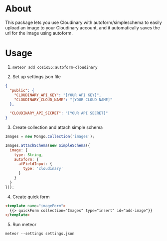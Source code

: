 About
=====

This package lets you use Cloudinary with autoform/simpleschema to easily upload an image to your Cloudinary account, and it automatically saves the url for the image using autoform.

Usage
=====

1. `meteor add cosio55:autoform-cloudinary`

2. Set up settings.json file

```json
{
  "public": {
    "CLOUDINARY_API_KEY": "[YOUR API KEY]",
    "CLOUDINARY_CLOUD_NAME": "[YOUR CLOUD NAME]"
  },

  "CLOUDINARY_API_SECRET": "[YOUR API SECRET]"
}
```

3. Create collection and attach simple schema

```javascript
Images = new Mongo.Collection('images');

Images.attachSchema(new SimpleSchema({
  image: {
    type: String,
    autoform: {
      afFieldInput: {
        type: 'cloudinary'
      }
    }
  }
}));
```

4. Create quick form

```html
<template name="imageForm">
  {{> quickForm collection="Images" type="insert" id="add-image"}}
</template>
```

5. Run meteor

`meteor --settings settings.json`
